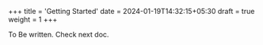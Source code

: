 +++
title = 'Getting Started'
date = 2024-01-19T14:32:15+05:30
draft = true
weight = 1
+++

To Be written. Check next doc.